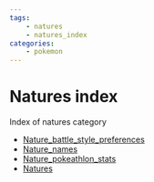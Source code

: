 ```yaml
---
tags:
    - natures
    - natures_index
categories:
    - pokemon
---
```


# Natures index

Index of natures category

- [Nature_battle_style_preferences](nature_battle_style_preferences.md)
- [Nature_names](nature_names.md)
- [Nature_pokeathlon_stats](nature_pokeathlon_stats.md)
- [Natures](natures.md)
